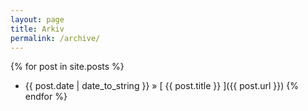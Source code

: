 ```yaml
---
layout: page
title: Arkiv
permalink: /archive/
---
```




{% for post in site.posts %}
  * {{ post.date | date_to_string }} &raquo; [ {{ post.title }} ]({{ post.url }})
{% endfor %}
